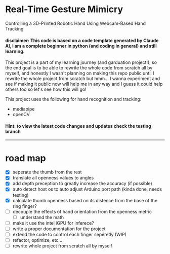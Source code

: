 # Real-Time Gesture Mimicry
 Controlling a 3D-Printed Robotic Hand Using Webcam-Based Hand Tracking

#### disclaimer: This code is based on a code template generated by Claude AI, I am a complete beginner in python (and coding in general) and still learning.

This project is a part of my learning journey (and garduation project!), so the end goal is to be able to rewrite the whole code from scratch all by myself, and honestly I wasn't planning on making this repo public until I rewrite the whole project from scratch but hmm... I wanna experiment and see if making it public now will help me in any way and I guess it could help others too so let's see how this will go!

This project uses the following for hand recognition and tracking:
- mediapipe
- openCV

#### Hint: to view the latest code changes and updates check the testing branch

---

# road map
- [x] seperate the thumb from the rest
- [x] translate all openness values to angles
- [x] add depth preception to greatly increase the accuracy (if possible)
- [x] auto detect host os to auto adjust Arduino port path (kinda done, needs testing)
- [x] calculate thumb openness based on its distence from the base of the ring finger?
- [ ] decouple the effects of hand orientation from the openness metric
     - [ ] understand the math
- [ ] make it use the intel iGPU for inferece?
- [ ] write a proper documentation for the project
- [ ] extend the code to control each finger seperetly (WIP)
- [ ] refactor, optimize, etc...
- [ ] rewrite whole project from scratch all by myself
